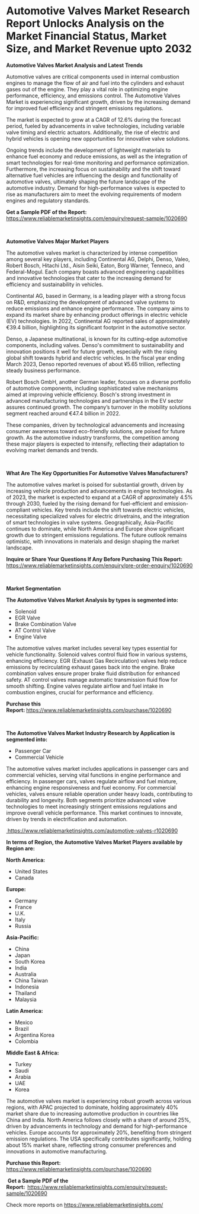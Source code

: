 <p><h1>Automotive Valves Market Research Report Unlocks Analysis on the Market Financial Status, Market Size, and Market Revenue upto 2032</h1></p><p><strong>Automotive Valves Market Analysis and Latest Trends</strong></p>
<p><p>Automotive valves are critical components used in internal combustion engines to manage the flow of air and fuel into the cylinders and exhaust gases out of the engine. They play a vital role in optimizing engine performance, efficiency, and emissions control. The Automotive Valves Market is experiencing significant growth, driven by the increasing demand for improved fuel efficiency and stringent emissions regulations. </p><p>The market is expected to grow at a CAGR of 12.6% during the forecast period, fueled by advancements in valve technologies, including variable valve timing and electric actuators. Additionally, the rise of electric and hybrid vehicles is opening new opportunities for innovative valve solutions. </p><p>Ongoing trends include the development of lightweight materials to enhance fuel economy and reduce emissions, as well as the integration of smart technologies for real-time monitoring and performance optimization. Furthermore, the increasing focus on sustainability and the shift toward alternative fuel vehicles are influencing the design and functionality of automotive valves, ultimately shaping the future landscape of the automotive industry. Demand for high-performance valves is expected to rise as manufacturers aim to meet the evolving requirements of modern engines and regulatory standards.</p></p>
<p><strong>Get a Sample PDF of the Report:&nbsp;</strong> <a href="https://www.reliablemarketinsights.com/enquiry/request-sample/1020690?utm_campaign=2981&utm_medium=2&utm_source=Github&utm_content=ia&utm_term=25032025&utm_id=automotive-valves">https://www.reliablemarketinsights.com/enquiry/request-sample/1020690</a></p>
<p>&nbsp;</p>
<p><strong>Automotive Valves Major Market Players</strong></p>
<p><p>The automotive valves market is characterized by intense competition among several key players, including Continental AG, Delphi, Denso, Valeo, Robert Bosch, Hitachi Ltd., Aisin Seiki, Eaton, Borg Warner, Tenneco, and Federal-Mogul. Each company boasts advanced engineering capabilities and innovative technologies that cater to the increasing demand for efficiency and sustainability in vehicles.</p><p>Continental AG, based in Germany, is a leading player with a strong focus on R&D, emphasizing the development of advanced valve systems to reduce emissions and enhance engine performance. The company aims to expand its market share by enhancing product offerings in electric vehicle (EV) technologies. In 2022, Continental AG reported sales of approximately €39.4 billion, highlighting its significant footprint in the automotive sector.</p><p>Denso, a Japanese multinational, is known for its cutting-edge automotive components, including valves. Denso's commitment to sustainability and innovation positions it well for future growth, especially with the rising global shift towards hybrid and electric vehicles. In the fiscal year ending March 2023, Denso reported revenues of about ¥5.65 trillion, reflecting steady business performance.</p><p>Robert Bosch GmbH, another German leader, focuses on a diverse portfolio of automotive components, including sophisticated valve mechanisms aimed at improving vehicle efficiency. Bosch's strong investment in advanced manufacturing technologies and partnerships in the EV sector assures continued growth. The company’s turnover in the mobility solutions segment reached around €47.4 billion in 2022.</p><p>These companies, driven by technological advancements and increasing consumer awareness toward eco-friendly solutions, are poised for future growth. As the automotive industry transforms, the competition among these major players is expected to intensify, reflecting their adaptation to evolving market demands and trends.</p></p>
<p>&nbsp;</p>
<p><strong>What Are The Key Opportunities For Automotive Valves Manufacturers?</strong></p>
<p><p>The automotive valves market is poised for substantial growth, driven by increasing vehicle production and advancements in engine technologies. As of 2023, the market is expected to expand at a CAGR of approximately 4.5% through 2030, fueled by the rising demand for fuel-efficient and emission-compliant vehicles. Key trends include the shift towards electric vehicles, necessitating specialized valves for electric drivetrains, and the integration of smart technologies in valve systems. Geographically, Asia-Pacific continues to dominate, while North America and Europe show significant growth due to stringent emissions regulations. The future outlook remains optimistic, with innovations in materials and design shaping the market landscape.</p></p>
<p><strong>Inquire or Share Your Questions If Any Before Purchasing This Report:</strong> <a href="https://www.reliablemarketinsights.com/enquiry/pre-order-enquiry/1020690?utm_campaign=2981&utm_medium=2&utm_source=Github&utm_content=ia&utm_term=25032025&utm_id=automotive-valves">https://www.reliablemarketinsights.com/enquiry/pre-order-enquiry/1020690</a></p>
<p>&nbsp;</p>
<p><strong>Market Segmentation</strong></p>
<p><strong>The Automotive Valves Market Analysis by types is segmented into:</strong></p>
<p><ul><li>Solenoid</li><li>EGR Valve</li><li>Brake Combination Valve</li><li>AT Control Valve</li><li>Engine Valve</li></ul></p>
<p><p>The automotive valves market includes several key types essential for vehicle functionality. Solenoid valves control fluid flow in various systems, enhancing efficiency. EGR (Exhaust Gas Recirculation) valves help reduce emissions by recirculating exhaust gases back into the engine. Brake combination valves ensure proper brake fluid distribution for enhanced safety. AT control valves manage automatic transmission fluid flow for smooth shifting. Engine valves regulate airflow and fuel intake in combustion engines, crucial for performance and efficiency.</p></p>
<p><strong>Purchase this Report:&nbsp;</strong><a href="https://www.reliablemarketinsights.com/purchase/1020690?utm_campaign=2981&utm_medium=2&utm_source=Github&utm_content=ia&utm_term=25032025&utm_id=automotive-valves">https://www.reliablemarketinsights.com/purchase/1020690</a></p>
<p>&nbsp;</p>
<p><strong>The Automotive Valves Market Industry Research by Application is segmented into:</strong></p>
<p><ul><li>Passenger Car</li><li>Commercial Vehicle</li></ul></p>
<p><p>The automotive valves market includes applications in passenger cars and commercial vehicles, serving vital functions in engine performance and efficiency. In passenger cars, valves regulate airflow and fuel mixture, enhancing engine responsiveness and fuel economy. For commercial vehicles, valves ensure reliable operation under heavy loads, contributing to durability and longevity. Both segments prioritize advanced valve technologies to meet increasingly stringent emissions regulations and improve overall vehicle performance. This market continues to innovate, driven by trends in electrification and automation.</p></p>
<p><a href="https://www.reliablemarketinsights.com/automotive-valves-r1020690?utm_campaign=2981&utm_medium=2&utm_source=Github&utm_content=ia&utm_term=25032025&utm_id=automotive-valves">&nbsp;https://www.reliablemarketinsights.com/automotive-valves-r1020690</a></p>
<p><strong>In terms of Region, the Automotive Valves Market Players available by Region are:</strong></p>
<p>
    <p> <strong> North America: </strong>
        <ul>
            <li>United States</li>
            <li>Canada</li>
        </ul>
        </p> 
    <p> <strong> Europe: </strong>
        <ul>
            <li>Germany</li>
            <li>France</li>
            <li>U.K.</li>
            <li>Italy</li>
            <li>Russia</li>
        </ul>
        </p> 
    <p> <strong> Asia-Pacific: </strong>
        <ul>
            <li>China</li>
            <li>Japan</li>
            <li>South Korea</li>
            <li>India</li>
            <li>Australia</li>
            <li>China Taiwan</li>
            <li>Indonesia</li>
            <li>Thailand</li>
            <li>Malaysia</li>
        </ul>
        </p> 
    <p> <strong> Latin America: </strong>
        <ul>
            <li>Mexico</li>
            <li>Brazil</li>
            <li>Argentina Korea</li>
            <li>Colombia</li>
        </ul>
        </p> 
    <p> <strong> Middle East & Africa: </strong>
        <ul>
            <li>Turkey</li>
            <li>Saudi</li>
            <li>Arabia</li>
            <li>UAE</li>
            <li>Korea</li>
        </ul>
    </p>
    </p>
<p><p>The automotive valves market is experiencing robust growth across various regions, with APAC projected to dominate, holding approximately 40% market share due to increasing automotive production in countries like China and India. North America follows closely with a share of around 25%, driven by advancements in technology and demand for high-performance vehicles. Europe accounts for approximately 20%, benefiting from stringent emission regulations. The USA specifically contributes significantly, holding about 15% market share, reflecting strong consumer preferences and innovations in automotive manufacturing.</p></p>
<p><strong>Purchase this Report: </strong><a href="https://www.reliablemarketinsights.com/purchase/1020690?utm_campaign=2981&utm_medium=2&utm_source=Github&utm_content=ia&utm_term=25032025&utm_id=automotive-valves">https://www.reliablemarketinsights.com/purchase/1020690</a></p>
<p>&nbsp;<strong>Get a Sample PDF of the Report:&nbsp;&nbsp;</strong><a href="https://www.reliablemarketinsights.com/enquiry/request-sample/1020690?utm_campaign=2981&utm_medium=2&utm_source=Github&utm_content=ia&utm_term=25032025&utm_id=automotive-valves">https://www.reliablemarketinsights.com/enquiry/request-sample/1020690</a></p>
<p><strong></strong></p>
<p>Check more reports on <a href="https://www.reliablemarketinsights.com/?utm_campaign=2981&utm_medium=2&utm_source=Github&utm_content=ia&utm_term=25032025&utm_id=automotive-valves">https://www.reliablemarketinsights.com/</a></p>